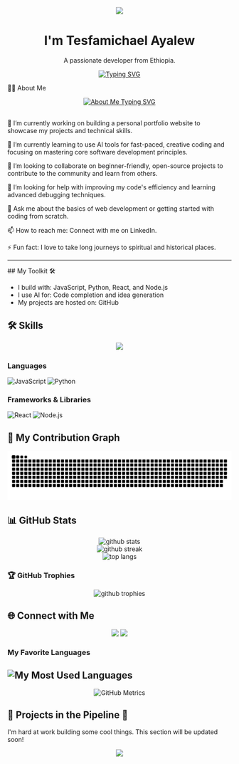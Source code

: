 <!-- Header Image -->
<p align="center">
  <img src="https://capsule-render.vercel.app/api?type=waving&color=auto&height=200&section=header&text=Hi%20There!%20👋&fontSize=90" />
</p>

<!-- Introduction -->
<h1 align="center">I'm Tesfamichael Ayalew</h1>
<p align="center">
  A passionate developer from Ethiopia.
</p>

<!-- Typing SVG -->
<p align="center">
  <a href="https://git.io/typing-svg"><img src="https://readme-typing-svg.demolab.com?font=Fira+Code&weight=700&size=23&pause=1000&color=F7F7F7&background=00000000&center=true&vCenter=true&width=435&lines=I'm+a+Software+Developer;I'm+a+Lifelong+Learner;I'm+an+Open-Source+Enthusiast;VIBECODER+and+ofc+Learning.....;always+leveraging+AI" alt="Typing SVG" /></a>
</p>


🙋‍♂️ About Me
<div align="center">
<a href="https://git.io/typing-svg"><img src="https://www.google.com/search?q=https://readme-typing-svg.demolab.com%3Ffont%3DInter%26size%3D18%26pause%3D1000%26color%3D19A7CE%26center%3Dtrue%26vCenter%3Dtrue%26width%3D650%26lines%3DAs%2Ba%2Bfull-stack%2Bdeveloper%2Bin%2Btraining%252C%2Bmy%2Bpassion%2Bis%2Bwhere%2Bcreativity%2Bmeets%2Bcode.%3BI%2Blove%2Bthe%2Bentire%2Bprocess%2Bof%2Bbuilding%252C%2Bfrom%2Bidea%2Bto%2Ba%2Bdigital%2Bsolution.%3BI%27m%2Balways%2Bexploring%2Bnew%2Btechnologies%2Band%2Buse%2BAI%2Bto%2Bpush%2Bboundaries.%3BEach%2Bproject%2Bis%2Ba%2Bstep%2Bin%2Bmy%2Bjourney%252C%2Band%2BI%27m%2Bexcited%2Bto%2Bshare%2Bit%2Bhere!" alt="About Me Typing SVG" /></a>
</div>

<br>

🔭 I’m currently working on building a personal portfolio website to showcase my projects and technical skills.

🌱 I’m currently learning to use AI tools for fast-paced, creative coding and focusing on mastering core software development principles.

👯 I’m looking to collaborate on beginner-friendly, open-source projects to contribute to the community and learn from others.

🤔 I’m looking for help with improving my code's efficiency and learning advanced debugging techniques.

💬 Ask me about the basics of web development or getting started with coding from scratch.

📫 How to reach me: Connect with me on LinkedIn.

⚡️ Fun fact: I love to take long journeys to spiritual and historical places.

<hr>
## My Toolkit 🛠️

- I build with: JavaScript, Python, React, and Node.js
- I use AI for: Code completion and idea generation
- My projects are hosted on: GitHub

<!-- Skills -->
## 🛠️ Skills
<p align="center">
  <a href="https://skillicons.dev">
    <img src="https://skillicons.dev/icons?i=js,ts,python,react,nodejs,express,mongodb,postgres,docker" />
  </a>
</p>

### Languages
![JavaScript](https://img.shields.io/badge/javascript-%23323330.svg?style=for-the-badge&logo=javascript&logoColor=%23F7DF1E)
![Python](https://img.shields.io/badge/python-3670A0?style=for-the-badge&logo=python&logoColor=ffdd54)

### Frameworks & Libraries
![React](https://img.shields.io/badge/react-%2320232a.svg?style=for-the-badge&logo=react&logoColor=%2361DAFB)
![Node.js](https://img.shields.io/badge/node.js-6DA55F?style=for-the-badge&logo=node.js&logoColor=white)

<!-- Contribution Snake -->
## 🐍 My Contribution Graph
<p align="center">
  <img src="https://raw.githubusercontent.com/platane/platane/output/github-contribution-grid-snake.svg" alt="contribution snake">
</p>

<!-- GitHub Stats -->
## 📊 GitHub Stats
<p align="center">
  <img src="https://github-readme-stats.vercel.app/api?username=tesfa12&show_icons=true&theme=radical" alt="github stats" />
  <br/>
  <img src="https://github-readme-streak-stats.herokuapp.com/?user=tesfa12&theme=dark" alt="github streak" />
  <br/>
  <img src="https://github-readme-stats.vercel.app/api/top-langs/?username=tesfa12&layout=compact&theme=vision-friendly-dark" alt="top langs" />
</p>

### 🏆 GitHub Trophies
<p align="center">
  <img src="https://github-profile-trophy.vercel.app/?username=tesfa12&theme=radical&column=7" alt="github trophies" />
</p>

<!-- Socials -->
## 🌐 Connect with Me
<p align="center">
<a href="https://linkedin.com/in/tesfamichael-ayalew-ba79bb245"><img src="https://img.shields.io/badge/linkedin-%230077B5.svg?style=for-the-badge&logo=linkedin&logoColor=white" /></a>
<a href="https://x.com/tesfaay7"><img src="https://img.shields.io/badge/twitter-%231DA1F2.svg?style=for-the-badge&logo=twitter&logoColor=white" /></a>
</p>

### My Favorite Languages

![My Most Used Languages](https://github-readme-stats.vercel.app/api/top-langs/?username=tesfa12&theme=dark)
---

<p align="center">
  <img src="https://metrics.lecoq.io/tesfa12?template=classic&config_animations=true" alt="GitHub Metrics" />
</p>

## 🚧 Projects in the Pipeline 🚧

I'm hard at work building some cool things. This section will be updated soon!

<p align="center">
  <img src="https://i.giphy.com/media/v1.Y2lkPTc5MGI3NjExb2Y4ZzJ5Z3U4c3ZpZzB6Z2w5a295c3J2a3JtY3R2c2JpYjZqZ3A0ZyZlcD12MV9pbnRlcm5hbF9naWZfYnlfaWQmY3Q9Zw/l46Cb3m2w5c67GZt6/giphy.gif" width="250">
</p>

